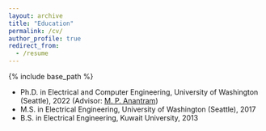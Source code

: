 ```yaml
---
layout: archive
title: "Education"
permalink: /cv/
author_profile: true
redirect_from:
  - /resume
---
```


{% include base_path %}

* Ph.D. in Electrical and Computer Engineering, University of Washington (Seattle), 2022 (Advisor: [M. P. Anantram](https://sites.uw.edu/anantmp/))
* M.S. in Electrical Engineering, University of Washington (Seattle), 2017
* B.S. in Electrical Engineering, Kuwait University, 2013

